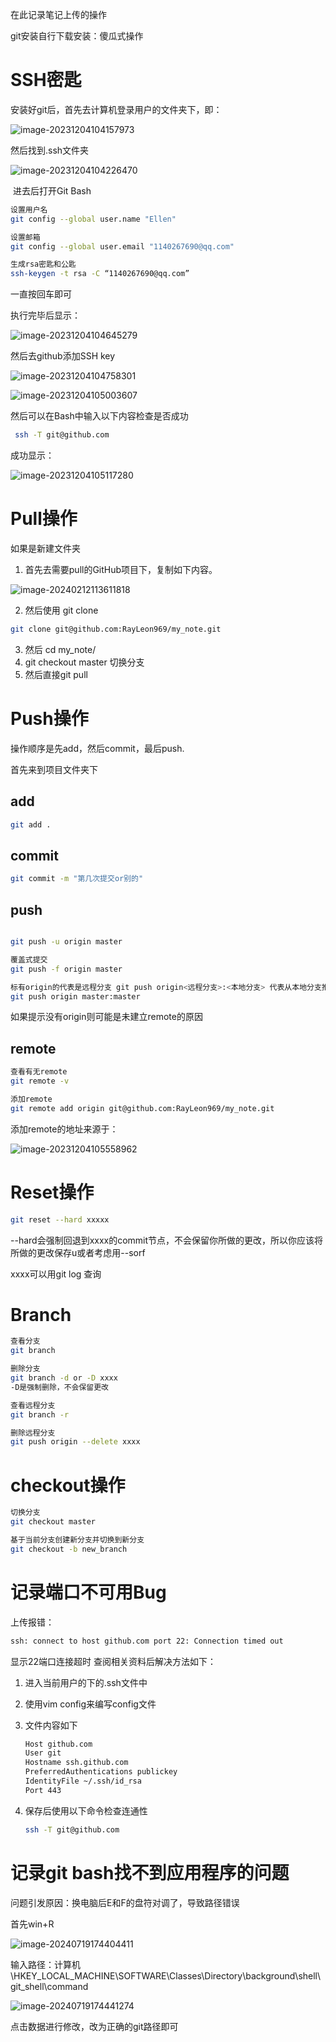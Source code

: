 在此记录笔记上传的操作

git安装自行下载安装：傻瓜式操作

# SSH密匙

安装好git后，首先去计算机登录用户的文件夹下，即：

![image-20231204104157973](assets/image-20231204104157973.png)

然后找到.ssh文件夹

![image-20231204104226470](assets/image-20231204104226470.png)

​		进去后打开Git Bash

```bash
设置用户名
git config --global user.name "Ellen"

设置邮箱
git config --global user.email "1140267690@qq.com"

生成rsa密匙和公匙
ssh-keygen -t rsa -C “1140267690@qq.com”
```

一直按回车即可

执行完毕后显示：

![image-20231204104645279](assets/image-20231204104645279.png)

然后去github添加SSH key

![image-20231204104758301](assets/image-20231204104758301.png)

![image-20231204105003607](assets/image-20231204105003607.png)

然后可以在Bash中输入以下内容检查是否成功

```bash
 ssh -T git@github.com
```

成功显示：

![image-20231204105117280](assets/image-20231204105117280.png)



# Pull操作

如果是新建文件夹	





1. 首先去需要pull的GitHub项目下，复制如下内容。

![image-20240212113611818](assets/image-20240212113611818.png)

2. 然后使用 git clone

```bash
git clone git@github.com:RayLeon969/my_note.git
```

3. 然后 cd my_note/
4. git checkout master 切换分支
5. 然后直接git pull



# Push操作

操作顺序是先add，然后commit，最后push.

首先来到项目文件夹下

## add

```bash
git add .
```



## commit

```bash
git commit -m "第几次提交or别的"
```



## push

```bash

git push -u origin master

覆盖式提交
git push -f origin master

标有origin的代表是远程分支 git push origin<远程分支>:<本地分支> 代表从本地分支推送到远程分支 如果没有远程分支就会创建这个远程分支
git push origin master:master
```





如果提示没有origin则可能是未建立remote的原因

## remote

```bash
查看有无remote
git remote -v

添加remote
git remote add origin git@github.com:RayLeon969/my_note.git
```

添加remote的地址来源于：

![image-20231204105558962](assets/image-20231204105558962.png)



# Reset操作

```bash
git reset --hard xxxxx
```

--hard会强制回退到xxxx的commit节点，不会保留你所做的更改，所以你应该将所做的更改保存u或者考虑用--sorf

xxxx可以用git log 查询

# Branch

```bash
查看分支
git branch

删除分支
git branch -d or -D xxxx
-D是强制删除，不会保留更改

查看远程分支
git branch -r

删除远程分支
git push origin --delete xxxx
```



# checkout操作

```bash
切换分支
git checkout master

基于当前分支创建新分支并切换到新分支
git checkout -b new_branch
```



# 记录端口不可用Bug

上传报错：

```bash
ssh: connect to host github.com port 22: Connection timed out
```

显示22端口连接超时 查阅相关资料后解决方法如下：

1. 进入当前用户的下的.ssh文件中

2. 使用vim config来编写config文件

3. 文件内容如下

   ```tex
   Host github.com
   User git
   Hostname ssh.github.com
   PreferredAuthentications publickey
   IdentityFile ~/.ssh/id_rsa
   Port 443
   ```

4. 保存后使用以下命令检查连通性

   ```bash
   ssh -T git@github.com
   ```

   

# 记录git bash找不到应用程序的问题

问题引发原因：换电脑后E和F的盘符对调了，导致路径错误

首先win+R

![image-20240719174404411](F:\note\my_note\Git\assets\image-20240719174404411.png)

输入路径：计算机\HKEY_LOCAL_MACHINE\SOFTWARE\Classes\Directory\background\shell\git_shell\command

![image-20240719174441274](F:\note\my_note\Git\assets\image-20240719174441274.png)

点击数据进行修改，改为正确的git路径即可
